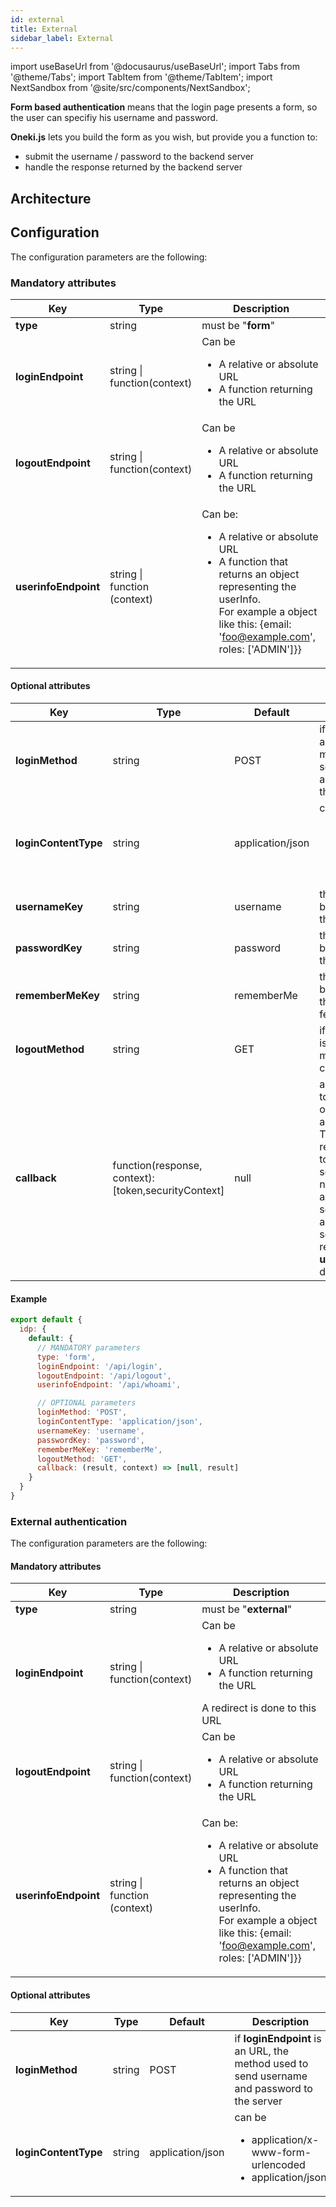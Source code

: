 ```yaml
---
id: external
title: External
sidebar_label: External
---
```

import useBaseUrl from '@docusaurus/useBaseUrl';
import Tabs from '@theme/Tabs';
import TabItem from '@theme/TabItem';
import NextSandbox from '@site/src/components/NextSandbox';

**Form based authentication** means that the login page presents a form, so the user can specifiy his username and password.

**Oneki.js** lets you build the form as you wish, but provide you a function to:
- submit the username / password to the backend server
- handle the response returned by the backend server

## Architecture

## Configuration
The configuration parameters are the following:

### Mandatory attributes

| Key           |      Type     | Description |
| ------------- | ------------- | ------------|
| **type** | string | must be "**form**" |
| **loginEndpoint** | string \|<br/>function(context) | Can be<ul><li>A relative or absolute URL</li><li>A function returning the URL</li></ul> |
| **logoutEndpoint** | string \|<br/>function(context) | Can be<ul><li>A relative or absolute URL</li><li>A function returning the URL</li></ul>|
| **userinfoEndpoint** | string \|<br/> function (context) | Can be:<ul><li>A relative or absolute URL</li><li>A function that returns an object representing the userInfo. <br/>For example a object like this: {email: 'foo@example.com', roles: ['ADMIN']}}</li></ul> |

#### Optional attributes

| Key           |      Type     | Default | Description |
| ------------- | ------------- | --------| ----------- |
| **loginMethod** | string | POST | if **loginEndpoint** is an URL, the method used to send username and password to the server |
| **loginContentType** | string | application/json | can be<ul><li>application/x-www-form-urlencoded</li><li>application/json</li></ul> |
| **usernameKey** | string | username | the field expected by the server for the username |
| **passwordKey** | string | password | the field expected by the server for the password |
| **rememberMeKey** | string | rememberMe | the field expected by the server for the rememberMe feature |
| **logoutMethod** | string | GET | if **logoutEndpoint** is an URL, the method used to call the logout URL|
| **callback** | function(response, context): [token,securityContext] | null | a callback function to parse the result of the authentication.<br/>The fonction returns optionally a token and/or a securityContext  (if not set, it's assumed that the session is done via a cookie and the security context is retrieved via the **userinfoEndpoint** defined above) |

#### Example
```javascript
export default {
  idp: {
    default: {
      // MANDATORY parameters
      type: 'form',
      loginEndpoint: '/api/login',
      logoutEndpoint: '/api/logout',
      userinfoEndpoint: '/api/whoami',

      // OPTIONAL parameters
      loginMethod: 'POST',
      loginContentType: 'application/json',
      usernameKey: 'username',
      passwordKey: 'password',
      rememberMeKey: 'rememberMe',
      logoutMethod: 'GET',
      callback: (result, context) => [null, result]  
    }
  }
}
```

### External authentication
The configuration parameters are the following:

#### Mandatory attributes

| Key           |      Type     | Description |
| ------------- | ------------- | ------------|
| **type** | string | must be "**external**" |
| **loginEndpoint** | string \|<br/>function(context) | Can be<ul><li>A relative or absolute URL</li><li>A function returning the URL</li></ul>A redirect is done to this URL |
| **logoutEndpoint** | string \|<br/>function(context) | Can be<ul><li>A relative or absolute URL</li><li>A function returning the URL</li></ul>|
| **userinfoEndpoint** | string \|<br/> function (context) | Can be:<ul><li>A relative or absolute URL</li><li>A function that returns an object representing the userInfo. <br/>For example a object like this: {email: 'foo@example.com', roles: ['ADMIN']}}</li></ul> |

#### Optional attributes

| Key           |      Type     | Default | Description |
| ------------- | ------------- | --------| ----------- |
| **loginMethod** | string | POST | if **loginEndpoint** is an URL, the method used to send username and password to the server |
| **loginContentType** | string | application/json | can be<ul><li>application/x-www-form-urlencoded</li><li>application/json</li></ul> |
 